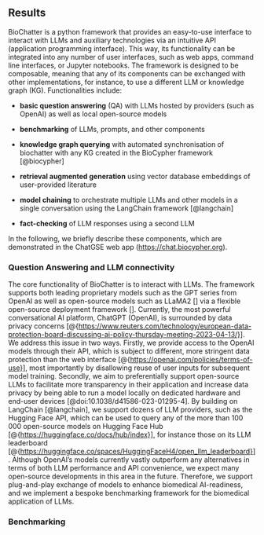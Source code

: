 ## Results

BioChatter is a python framework that provides an easy-to-use interface to interact with LLMs and auxiliary technologies via an intuitive API (application programming interface).
This way, its functionality can be integrated into any number of user interfaces, such as web apps, command line interfaces, or Jupyter notebooks.
The framework is designed to be composable, meaning that any of its components can be exchanged with other implementations, for instance, to use a different LLM or knowledge graph (KG).
Functionalities include:

- **basic question answering** (QA) with LLMs hosted by providers (such as OpenAI) as well as local open-source models

- **benchmarking** of LLMs, prompts, and other components

- **knowledge graph querying** with automated synchronisation of biochatter with any KG created in the BioCypher framework [@biocypher]

- **retrieval augmented generation** using vector database embeddings of user-provided literature

- **model chaining** to orchestrate multiple LLMs and other models in a single conversation using the LangChain framework [@langchain]

- **fact-checking** of LLM responses using a second LLM

In the following, we briefly describe these components, which are demonstrated in the ChatGSE web app (https://chat.biocypher.org).

### Question Answering and LLM connectivity

The core functionality of BioChatter is to interact with LLMs.
The framework supports both leading proprietary models such as the GPT series from OpenAI as well as open-source models such as LLaMA2 [] via a flexible open-source deployment framework [].
Currently, the most powerful conversational AI platform, ChatGPT (OpenAI), is surrounded by data privacy concerns [@{https://www.reuters.com/technology/european-data-protection-board-discussing-ai-policy-thursday-meeting-2023-04-13/}].
We address this issue in two ways.
Firstly, we provide access to the OpenAI models through their API, which is subject to different, more stringent data protection than the web interface [@{https://openai.com/policies/terms-of-use}], most importantly by disallowing reuse of user inputs for subsequent model training.
Secondly, we aim to preferentially support open-source LLMs to facilitate more transparency in their application and increase data privacy by being able to run a model locally on dedicated hardware and end-user devices [@doi:10.1038/d41586-023-01295-4].
By building on LangChain [@langchain], we support dozens of LLM providers, such as the Hugging Face API, which can be used to query any of the more than 100 000 open-source models on Hugging Face Hub [@{https://huggingface.co/docs/hub/index}], for instance those on its LLM leaderboard [@{https://huggingface.co/spaces/HuggingFaceH4/open_llm_leaderboard}].
Although OpenAI’s models currently vastly outperform any alternatives in terms of both LLM performance and API convenience, we expect many open-source developments in this area in the future.
Therefore, we support plug-and-play exchange of models to enhance biomedical AI-readiness, and we implement a bespoke benchmarking framework for the biomedical application of LLMs.

### Benchmarking